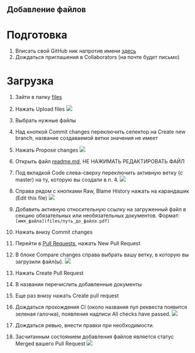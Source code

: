 ## Добавление файлов

# Подготовка
1. Вписать свой GitHub ник напротив имени [здесь](https://docs.google.com/spreadsheets/d/1TWIeTPaqTv-YMjP19-pdxRMWj6SqizAJK3WjhXBWnF4/edit#gid=0)
2. Дождаться приглашения в Collaborators (на почте будет письмо)

# Загрузка
1. Зайти в папку [files](https://github.com/piechart/bachelor-diploma-docs/tree/master/files)
2. Нажать Upload files
![](http://ipic.su/img/img7/fs/Snimokekrana2020-02-06v15.1580993161.png)
3. Выбрать нужные файлы
4. Над кнопкой Commit changes переключить селектор на Create new branch, название создаваемой ветки значения не имеет
5. Нажать Propose changes
![](http://ipic.su/img/img7/fs/Snimokekrana2020-02-06v15.1580993392.png)

6. Открыть файл [readme.md](https://github.com/piechart/bachelor-diploma-docs/blob/master/readme.md), НЕ НАЖИМАТЬ РЕДАКТИРОВАТЬ ФАЙЛ
7. Под вкладкой Code слева-сверху переключить активную ветку (с master) на ту, которую вы создали в п. 4.
![](http://ipic.su/img/img7/fs/Snimokekrana2020-02-06v15.1580993484.png)

8. Справа рядом с кнопками Raw, Blame History нажать на карандашик (Edit this file)
![](http://ipic.su/img/img7/fs/Snimokekrana2020-02-06v15.1580993512.png)
9. Добавить активную относительную ссылку на загруженный файл в секцию обязательных или необязательных документов. Формат: `[имя_файла](files/путь_до_файла.pdf)`
10. Нажать внизу Commit changes
11. Перейти в [Pull Requests](https://github.com/piechart/bachelor-diploma-docs/pulls), нажать New Pull Request
12. В блоке Compare changes справа выбрать вашу ветку, в которую вы загрузили файл(ы).
![](http://ipic.su/img/img7/fs/Snimokekrana2020-02-06v15.1580993572.png)
13. Нажать Create Pull Request
14. В названии перечислить добавленные документы
15. Еще раз внизу нажать Create pull request
16. Дождаться прохождения CI (около названия пул реквеста появится зеленая галочка), появления надписи All checks have passed.
![](http://ipic.su/img/img7/fs/Snimokekrana2020-02-06v15.1580993739.png)
17. Дождаться ревью, внести правки при необходимости.
18. Засчитанным состоянием добавления файлов является статус Merged вашего Pull Request
![](http://ipic.su/img/img7/fs/Screenshot2020-02-11at18.1581434408.png)
